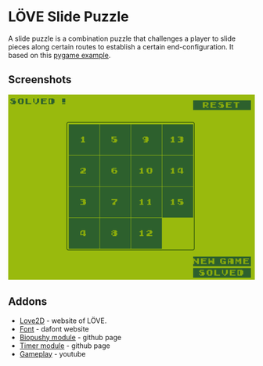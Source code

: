 # LÖVE Slide Puzzle
A slide puzzle is a combination puzzle that challenges a player to slide pieces along certain routes to establish a certain end-configuration. It based on this [pygame example](https://inventwithpython.com/pygame/chapter4.html).
## Screenshots

![Example Image](assets/example/screen.gif)

## Addons
* [Love2D](https://love2d.org) - website of LÖVE.
* [Font](https://www.dafont.com/early-gameboy.font) - dafont website
* [Biopushy module](https://github.com/a327ex/boipushy) - github page
* [Timer module](https://github.com/vrld/hump) - github page
* [Gameplay](https://youtu.be/Oj8zQ21XP58) - youtube
